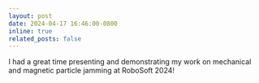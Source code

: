 ```yaml
---
layout: post
date: 2024-04-17 16:46:00-0800
inline: true
related_posts: false
---
```


I had a great time presenting and demonstrating my work on mechanical and magnetic particle jamming at RoboSoft 2024!
